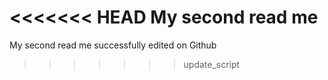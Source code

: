 <<<<<<< HEAD
My second read me 
=======
My second read me successfully edited on Github
>>>>>>> update_script
